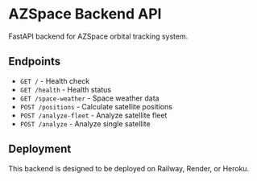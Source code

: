 # AZSpace Backend API

FastAPI backend for AZSpace orbital tracking system.

## Endpoints

- `GET /` - Health check
- `GET /health` - Health status
- `GET /space-weather` - Space weather data
- `POST /positions` - Calculate satellite positions
- `POST /analyze-fleet` - Analyze satellite fleet
- `POST /analyze` - Analyze single satellite

## Deployment

This backend is designed to be deployed on Railway, Render, or Heroku.
